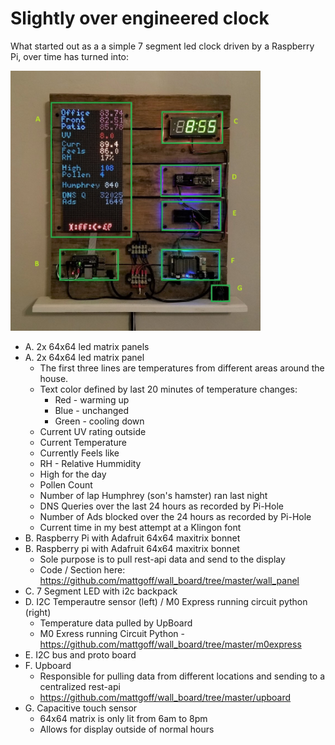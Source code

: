 # Slightly over engineered clock

What started out as a a simple 7 segment led clock driven by a Raspberry Pi, over time has turned into:


<img src="images/wall_board_labeled.jpg" width="400">

* A.  2x 64x64 led matrix panels
* A.  2x 64x64 led matrix panel
    * The first three lines are temperatures from different areas around the house.
    * Text color defined by last 20 minutes of temperature changes:
        *  Red - warming up
        *  Blue - unchanged
        *  Green - cooling down
    * Current UV rating outside
    * Current Temperature
    * Currently Feels like
    * RH - Relative Hummidity
    * High for the day
    * Pollen Count
    * Number of lap Humphrey (son's hamster) ran last night
    * DNS Queries over the last 24 hours as recorded by Pi-Hole
    * Number of Ads blocked over the 24 hours as recorded by Pi-Hole
    * Current time in my best attempt at a Klingon font
* B.  Raspberry Pi with Adafruit 64x64 maxitrix bonnet
* B.  Raspberry pi with Adafruit 64x64 maxitrix bonnet
    * Sole purpose is to pull rest-api data and send to the display
    * Code / Section here: https://github.com/mattgoff/wall_board/tree/master/wall_panel
* C.  7 Segment LED with i2c backpack
* D.  I2C Temperautre sensor (left) / M0 Express running circuit python (right)
    * Temperature data pulled by UpBoard
    * M0 Exress running Circuit Python - https://github.com/mattgoff/wall_board/tree/master/m0express
* E.  I2C bus and proto board
* F.  Upboard
    * Responsible for pulling data from different locations and sending to a centralized rest-api
    * https://github.com/mattgoff/wall_board/tree/master/upboard
* G.  Capacitive touch sensor
    * 64x64 matrix is only lit from 6am to 8pm
    * Allows for display outside of normal hours
 

